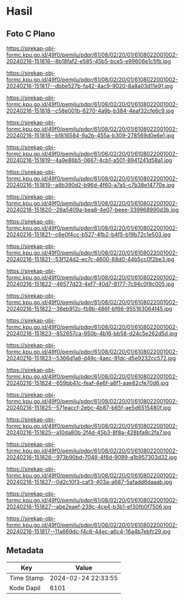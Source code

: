 # Hasil

## Foto C Plano

https://sirekap-obj-formc.kpu.go.id/49f0/pemilu/pdpr/61/08/02/20/01/6108022001002-20240216-151816--8b18faf2-e585-45b5-bce5-e99606e1c5fb.jpg

https://sirekap-obj-formc.kpu.go.id/49f0/pemilu/pdpr/61/08/02/20/01/6108022001002-20240216-151817--dbbe527b-fa42-4ac9-9020-8a8a03d11e91.jpg

https://sirekap-obj-formc.kpu.go.id/49f0/pemilu/pdpr/61/08/02/20/01/6108022001002-20240216-151818--c58e001b-6270-4a9b-b384-4eaf32cfe6c9.jpg

https://sirekap-obj-formc.kpu.go.id/49f0/pemilu/pdpr/61/08/02/20/01/6108022001002-20240216-151818--b1816584-9a2b-455a-b309-278569d0e6e1.jpg

https://sirekap-obj-formc.kpu.go.id/49f0/pemilu/pdpr/61/08/02/20/01/6108022001002-20240216-151819--4a9e86b5-0667-4cb1-a501-8941241d58a1.jpg

https://sirekap-obj-formc.kpu.go.id/49f0/pemilu/pdpr/61/08/02/20/01/6108022001002-20240216-151819--a8b390d2-b96d-4f60-a7a5-c7b38e14770e.jpg

https://sirekap-obj-formc.kpu.go.id/49f0/pemilu/pdpr/61/08/02/20/01/6108022001002-20240216-151820--26a5409a-bea8-4e07-beee-339968990d3b.jpg

https://sirekap-obj-formc.kpu.go.id/49f0/pemilu/pdpr/61/08/02/20/01/6108022001002-20240216-151821--c6e0f4cc-b527-4fb2-b4f5-b19b72c1e503.jpg

https://sirekap-obj-formc.kpu.go.id/49f0/pemilu/pdpr/61/08/02/20/01/6108022001002-20240216-151821--53f124d2-ec7c-4600-88d0-44b5cc0f2be3.jpg

https://sirekap-obj-formc.kpu.go.id/49f0/pemilu/pdpr/61/08/02/20/01/6108022001002-20240216-151822--46577d23-4ef7-40d7-8177-7c94c0f8c005.jpg

https://sirekap-obj-formc.kpu.go.id/49f0/pemilu/pdpr/61/08/02/20/01/6108022001002-20240216-151822--36eb912c-fb9b-486f-bf66-955163064f45.jpg

https://sirekap-obj-formc.kpu.go.id/49f0/pemilu/pdpr/61/08/02/20/01/6108022001002-20240216-151823--852657ca-950b-4b16-bb58-d24c5e262d5d.jpg

https://sirekap-obj-formc.kpu.go.id/49f0/pemilu/pdpr/61/08/02/20/01/6108022001002-20240216-151823--5366d1a6-d49c-4aec-91dc-d5e9232cc572.jpg

https://sirekap-obj-formc.kpu.go.id/49f0/pemilu/pdpr/61/08/02/20/01/6108022001002-20240216-151824--659bb41c-feaf-4e6f-a8f1-aae82cfe70d6.jpg

https://sirekap-obj-formc.kpu.go.id/49f0/pemilu/pdpr/61/08/02/20/01/6108022001002-20240216-151825--571eaccf-2ebc-4b87-b65f-ae5d6515480f.jpg

https://sirekap-obj-formc.kpu.go.id/49f0/pemilu/pdpr/61/08/02/20/01/6108022001002-20240216-151825--a10da80b-2f4d-45b3-8f8a-428bfa8c2fa7.jpg

https://sirekap-obj-formc.kpu.go.id/49f0/pemilu/pdpr/61/08/02/20/01/6108022001002-20240216-151826--973b90bd-7048-4f6d-9099-a1b957303d32.jpg

https://sirekap-obj-formc.kpu.go.id/49f0/pemilu/pdpr/61/08/02/20/01/6108022001002-20240216-151827--0d2c10f3-caf3-403a-a687-5afadd6daaab.jpg

https://sirekap-obj-formc.kpu.go.id/49f0/pemilu/pdpr/61/08/02/20/01/6108022001002-20240216-151827--abe2eaef-239c-4ce4-b3b1-ef30fb0f7506.jpg

https://sirekap-obj-formc.kpu.go.id/49f0/pemilu/pdpr/61/08/02/20/01/6108022001002-20240216-151817--11a669dc-f4c6-44ec-a6c4-16a4b7ebfc29.jpg


## Metadata

| Key        | Value               |
| ---------- | ------------------- |
| Time Stamp | 2024-02-24 22:33:55 |
| Kode Dapil | 6101                |



